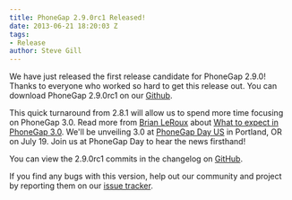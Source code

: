 ```yaml
---
title: PhoneGap 2.9.0rc1 Released!
date: 2013-06-21 18:20:03 Z
tags:
- Release
author: Steve Gill
---
```


We have just released the first release candidate for PhoneGap 2.9.0! Thanks to everyone who worked so hard to get this release out. You can download PhoneGap 2.9.0rc1 on our [Github](https://github.com/phonegap/phonegap/archive/2.9.0rc1.zip).

This quick turnaround from 2.8.1 will allow us to spend more time focusing on PhoneGap 3.0. Read more from [Brian LeRoux](https://twitter.com/brianleroux) about [What to expect in PhoneGap 3.0](https://phonegap.com/blog/2013/06/20/coming-soon-phonegap30/). We'll be unveiling 3.0 at [PhoneGap Day US](http://pgday.phonegap.com/us2013/) in Portland, OR on July 19. Join us at PhoneGap Day to hear the news firsthand!

You can view the 2.9.0rc1 commits in the changelog on [GitHub](https://github.com/phonegap/phonegap/blob/2.9.0rc1/changelog).

If you find any bugs with this version, help out our community and project by reporting them on our [issue tracker](https://issues.apache.org/jira/browse/CB).

